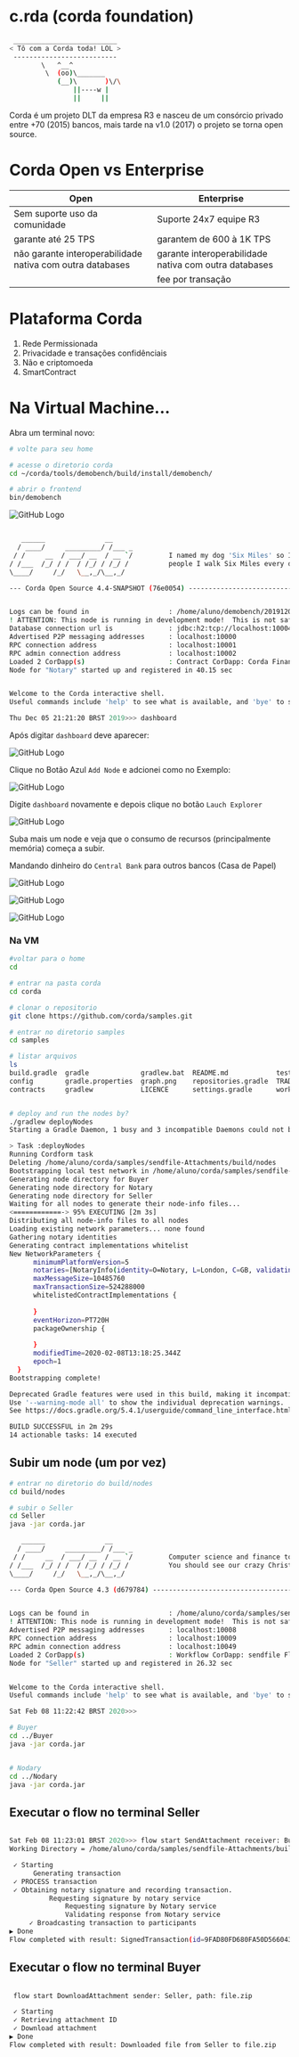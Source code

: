 # c.rda (corda foundation)

```bash
 __________________________
< Tô com a Corda toda! LOL >
 --------------------------
        \   ^__^
         \  (oo)\_______
            (__)\       )\/\
                ||----w |
                ||     ||
```

Corda é um projeto DLT da empresa R3 e nasceu de um consórcio privado entre +70 (2015) bancos, mais tarde na v1.0 (2017) o projeto se torna open source.

# Corda Open vs Enterprise 

|Open|Enterprise|
|---|---|
|Sem suporte uso da comunidade|Suporte 24x7 equipe R3|
|garante até 25 TPS|garantem de 600 à 1K TPS|
|não garante interoperabilidade nativa com outra databases|garante interoperabilidade nativa com outra databases|
||fee por transação|

# Plataforma Corda

1. Rede Permissionada 
2. Privacidade e transações confidênciais
3. Não e criptomoeda
4. SmartContract

# Na Virtual Machine...

Abra um terminal novo:

```bash
# volte para seu home

# acesse o diretorio corda
cd ~/corda/tools/demobench/build/install/demobench/

# abrir o frontend
bin/demobench
```

![GitHub Logo](fig01.png)


```bash

   ______               __
  / ____/     _________/ /___ _
 / /     __  / ___/ __  / __ `/         I named my dog 'Six Miles' so I can tell
/ /___  /_/ / /  / /_/ / /_/ /          people I walk Six Miles every day.
\____/     /_/   \__,_/\__,_/

--- Corda Open Source 4.4-SNAPSHOT (76e0054) -------------------------------------------------------------


Logs can be found in                    : /home/aluno/demobench/20191205211638/notary/logs
! ATTENTION: This node is running in development mode!  This is not safe for production deployment.
Database connection url is              : jdbc:h2:tcp://localhost:10004/node
Advertised P2P messaging addresses      : localhost:10000
RPC connection address                  : localhost:10001
RPC admin connection address            : localhost:10002
Loaded 2 CorDapp(s)                     : Contract CorDapp: Corda Finance Demo version 1 by vendor R3 with licence Open Source (Apache 2), Workflow CorDapp: Corda Finance Demo version 1 by vendor R3 with licence Open Source (Apache 2)
Node for "Notary" started up and registered in 40.15 sec


Welcome to the Corda interactive shell.
Useful commands include 'help' to see what is available, and 'bye' to shut down the node.

Thu Dec 05 21:21:20 BRST 2019>>> dashboard

```

Após digitar `dashboard` deve aparecer:

![GitHub Logo](fig02.png)

Clique no Botão Azul `Add Node` e adcionei como no Exemplo:

![GitHub Logo](fig03.png)

Digite `dashboard` novamente e depois clique no botão `Lauch Explorer`

![GitHub Logo](fig04.png)

Suba mais um node e veja que o consumo de recursos (principalmente memória) começa a subir.


Mandando dinheiro do `Central Bank` para outros bancos (Casa de Papel)

![GitHub Logo](fig05.png)

![GitHub Logo](fig06.png)

![GitHub Logo](fig07.png)


### Na VM

```bash
#voltar para o home
cd 

# entrar na pasta corda
cd corda

# clonar o repositorio 
git clone https://github.com/corda/samples.git

# entrar no diretorio samples
cd samples

# listar arquivos
ls 
build.gradle  gradle             gradlew.bat  README.md            test.zip
config        gradle.properties  graph.png    repositories.gradle  TRADEMARK
contracts     gradlew            LICENCE      settings.gradle      workflows


# deploy and run the nodes by?
./gradlew deployNodes
Starting a Gradle Daemon, 1 busy and 3 incompatible Daemons could not be reused, use --status for details

> Task :deployNodes
Running Cordform task
Deleting /home/aluno/corda/samples/sendfile-Attachments/build/nodes
Bootstrapping local test network in /home/aluno/corda/samples/sendfile-Attachments/build/nodes
Generating node directory for Buyer
Generating node directory for Notary
Generating node directory for Seller
Waiting for all nodes to generate their node-info files...
<============-> 95% EXECUTING [2m 3s]
Distributing all node-info files to all nodes
Loading existing network parameters... none found
Gathering notary identities
Generating contract implementations whitelist
New NetworkParameters {
      minimumPlatformVersion=5
      notaries=[NotaryInfo(identity=O=Notary, L=London, C=GB, validating=false)]
      maxMessageSize=10485760
      maxTransactionSize=524288000
      whitelistedContractImplementations {
        
      }
      eventHorizon=PT720H
      packageOwnership {
        
      }
      modifiedTime=2020-02-08T13:18:25.344Z
      epoch=1
  }
Bootstrapping complete!

Deprecated Gradle features were used in this build, making it incompatible with Gradle 6.0.
Use '--warning-mode all' to show the individual deprecation warnings.
See https://docs.gradle.org/5.4.1/userguide/command_line_interface.html#sec:command_line_warnings

BUILD SUCCESSFUL in 2m 29s
14 actionable tasks: 14 executed

```

## Subir um node (um por vez)

```bash
# entrar no diretorio do build/nodes
cd build/nodes

# subir o Seller
cd Seller
java -jar corda.jar 

   ______               __
  / ____/     _________/ /___ _
 / /     __  / ___/ __  / __ `/         Computer science and finance together.
/ /___  /_/ / /  / /_/ / /_/ /          You should see our crazy Christmas parties!
\____/     /_/   \__,_/\__,_/

--- Corda Open Source 4.3 (d679784) -------------------------------------------------------------


Logs can be found in                    : /home/aluno/corda/samples/sendfile-Attachments/build/nodes/Seller/logs
! ATTENTION: This node is running in development mode!  This is not safe for production deployment.
Advertised P2P messaging addresses      : localhost:10008
RPC connection address                  : localhost:10009
RPC admin connection address            : localhost:10049
Loaded 2 CorDapp(s)                     : Workflow CorDapp: sendfile Flows version 1 by vendor Corda Open Source with licence Apache License, Version 2.0, Contract CorDapp: sendfile Contract version 1 by vendor Corda Open Source with licence Apache License, Version 2.0
Node for "Seller" started up and registered in 26.32 sec


Welcome to the Corda interactive shell.
Useful commands include 'help' to see what is available, and 'bye' to shut down the node.

Sat Feb 08 11:22:42 BRST 2020>>>

# Buyer
cd ../Buyer
java -jar corda.jar 


# Nodary
cd ../Nodary
java -jar corda.jar 

```

## Executar o flow no terminal Seller 

```bash

Sat Feb 08 11:23:01 BRST 2020>>> flow start SendAttachment receiver: Buyer
Working Directory = /home/aluno/corda/samples/sendfile-Attachments/build/nodes/Seller

 ✓ Starting
      Generating transaction
 ✓ PROCESS transaction
 ✓ Obtaining notary signature and recording transaction.
          Requesting signature by notary service
              Requesting signature by Notary service
              Validating response from Notary service
     ✓ Broadcasting transaction to participants
▶︎ Done
Flow completed with result: SignedTransaction(id=9FAD80FD680FA50D566043BABF54A07B8383D9666DD1D77BD28FF7D5528F7986)

```

## Executar o flow no terminal Buyer

```bash

 flow start DownloadAttachment sender: Seller, path: file.zip

 ✓ Starting
 ✓ Retrieving attachment ID
 ✓ Download attachment
▶︎ Done
Flow completed with result: Downloaded file from Seller to file.zip

```
